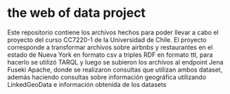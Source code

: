 # the web of data project
Este repositorio contiene los archivos hechos para poder llevar a cabo el proyecto del curso CC7220-1 de la Universidad de Chile. El proyecto corresponde a transformar archivos sobre airbnbs y restaurantes en el estado de Nueva York en formato csv a triples RDF en formato ttl, para hacerlo se utilizó TARQL y luego se subieron los archivos al endpoint Jena Fuseki Apache, donde se realizaron consultas que utilizan ambos dataset, además haciendo consultas sobre información geográfica utilizando LinkedGeoData e información obtenida de los datasets
